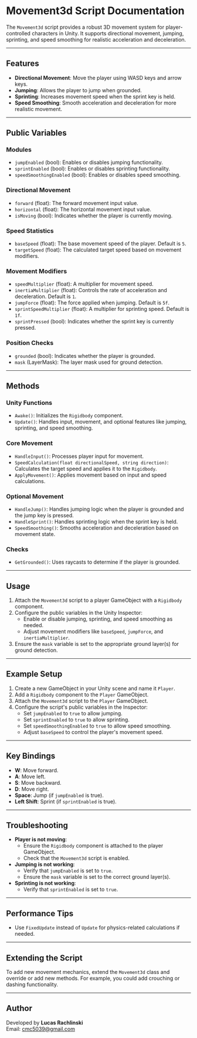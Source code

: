 # Movement3d Script Documentation

The `Movement3d` script provides a robust 3D movement system for player-controlled characters in Unity. It supports directional movement, jumping, sprinting, and speed smoothing for realistic acceleration and deceleration.

---

## Features

- **Directional Movement**: Move the player using WASD keys and arrow keys.
- **Jumping**: Allows the player to jump when grounded.
- **Sprinting**: Increases movement speed when the sprint key is held.
- **Speed Smoothing**: Smooth acceleration and deceleration for more realistic movement.

---

## Public Variables

### Modules
- `jumpEnabled` (bool): Enables or disables jumping functionality.
- `sprintEnabled` (bool): Enables or disables sprinting functionality.
- `speedSmoothingEnabled` (bool): Enables or disables speed smoothing.

### Directional Movement
- `forward` (float): The forward movement input value.
- `horizontal` (float): The horizontal movement input value.
- `isMoving` (bool): Indicates whether the player is currently moving.

### Speed Statistics
- `baseSpeed` (float): The base movement speed of the player. Default is `5`.
- `targetSpeed` (float): The calculated target speed based on movement modifiers.

### Movement Modifiers
- `speedMultiplier` (float): A multiplier for movement speed.
- `inertiaMultiplier` (float): Controls the rate of acceleration and deceleration. Default is `1`.
- `jumpForce` (float): The force applied when jumping. Default is `5f`.
- `sprintSpeedMultiplier` (float): A multiplier for sprinting speed. Default is `1f`.
- `sprintPressed` (bool): Indicates whether the sprint key is currently pressed.

### Position Checks
- `grounded` (bool): Indicates whether the player is grounded.
- `mask` (LayerMask): The layer mask used for ground detection.

---

## Methods

### Unity Functions
- `Awake()`: Initializes the `Rigidbody` component.
- `Update()`: Handles input, movement, and optional features like jumping, sprinting, and speed smoothing.

### Core Movement
- `HandleInput()`: Processes player input for movement.
- `SpeedCalculation(float directionalSpeed, string direction)`: Calculates the target speed and applies it to the `Rigidbody`.
- `ApplyMovement()`: Applies movement based on input and speed calculations.

### Optional Movement
- `HandleJump()`: Handles jumping logic when the player is grounded and the jump key is pressed.
- `HandleSprint()`: Handles sprinting logic when the sprint key is held.
- `SpeedSmoothing()`: Smooths acceleration and deceleration based on movement state.

### Checks
- `GetGrounded()`: Uses raycasts to determine if the player is grounded.

---

## Usage

1. Attach the `Movement3d` script to a player GameObject with a `Rigidbody` component.
2. Configure the public variables in the Unity Inspector:
   - Enable or disable jumping, sprinting, and speed smoothing as needed.
   - Adjust movement modifiers like `baseSpeed`, `jumpForce`, and `inertiaMultiplier`.
3. Ensure the `mask` variable is set to the appropriate ground layer(s) for ground detection.

---

## Example Setup

1. Create a new GameObject in your Unity scene and name it `Player`.
2. Add a `Rigidbody` component to the `Player` GameObject.
3. Attach the `Movement3d` script to the `Player` GameObject.
4. Configure the script's public variables in the Inspector:
   - Set `jumpEnabled` to `true` to allow jumping.
   - Set `sprintEnabled` to `true` to allow sprinting.
   - Set `speedSmoothingEnabled` to `true` to allow speed smoothing.
   - Adjust `baseSpeed` to control the player's movement speed.

---

## Key Bindings

- **W**: Move forward.
- **A**: Move left.
- **S**: Move backward.
- **D**: Move right.
- **Space**: Jump (if `jumpEnabled` is true).
- **Left Shift**: Sprint (if `sprintEnabled` is true).

---

## Troubleshooting

- **Player is not moving**:
  - Ensure the `Rigidbody` component is attached to the player GameObject.
  - Check that the `Movement3d` script is enabled.
- **Jumping is not working**:
  - Verify that `jumpEnabled` is set to `true`.
  - Ensure the `mask` variable is set to the correct ground layer(s).
- **Sprinting is not working**:
  - Verify that `sprintEnabled` is set to `true`.

---

## Performance Tips

- Use `FixedUpdate` instead of `Update` for physics-related calculations if needed.

---

## Extending the Script

To add new movement mechanics, extend the `Movement3d` class and override or add new methods. For example, you could add crouching or dashing functionality.

---

## Author

Developed by **Lucas Rachlinski**  
Email: [cmc5039@gmail.com](mailto:cmc5039@gmail.com)